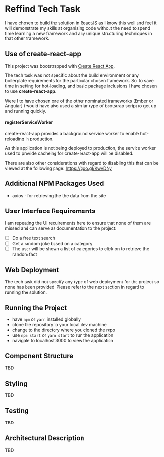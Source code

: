 
# Reffind Tech Task
I have chosen to build the solution in ReactJS as I know this well and feel it will demonstrate my skills at organising code without the need to spend time learning a new framework and any unique structuring techniques in that other framework.

## Use of create-react-app
This project was bootstrapped with [Create React App](https://github.com/facebookincubator/create-react-app).

The tech task was not specific about the build environment or any boilerplate requirements for the particular chosen framework. So, to save time in setting for hot-loading, and basic package inclusions I have chosen to use __create-react-app__.

Were I to have chosen one of the other nominated frameworks (Ember or Angular) I would have also used a similar type of bootstrap script to get up and running quickly.

#### registerServiceWorker
create-react-app provides a background service worker to enable hot-reloading in production.

As this application is not being deployed to production, the service worker used to provide cacheing for create-react-app will be disabled.

There are also other considerations with regard to disabling this that can be viewed at the following page: https://goo.gl/KwvDNy

## Additional NPM Packages Used
- axios - for retrieving the the data from the site

## User Interface Requirements
I am repeating the UI requirements here to ensure that none of them are missed and can serve as documentation to the project:

- [ ] Do a free text search
- [ ] Get a random joke based on a category
- [ ] The user will be shown a list of categories to click on to retrieve the random fact

## Web Deployment
The tech task did not specify any type of web deployment for the project so none has been provided.  Please refer to the next section in regard to running the solution.

## Running the Project
- have `npm` or `yarn` installed globally
- clone the repository to your local dev machine
- change to the directory where you cloned the repo
- use `npm start` or `yarn start` to run the application
- navigate to localhost:3000 to view the application

## Component Structure
TBD

## Styling
TBD

## Testing
TBD

## Architectural Description
TBD
